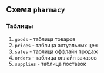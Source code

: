 
## Схема `pharmacy`

### Таблицы

1. `goods`    - таблица товаров
2. `prices`   - таблица актуальных цен
3. `sales`    - таблица оффлайн продаж
4. `orders`   - таблица онлайн заказов
5. `supplies` - таблица поставок
